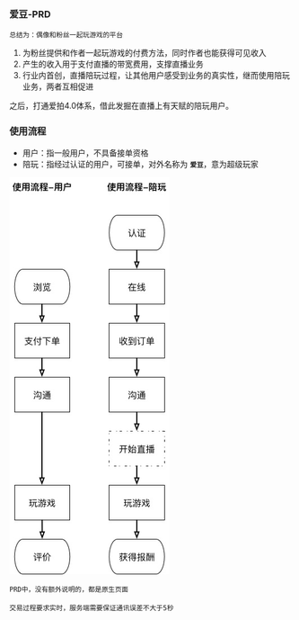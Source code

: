 ### 爱豆-PRD

	总结为：偶像和粉丝一起玩游戏的平台

1. 为粉丝提供和作者一起玩游戏的付费方法，同时作者也能获得可见收入
2. 产生的收入用于支付直播的带宽费用，支撑直播业务
3. 行业内首创，直播陪玩过程，让其他用户感受到业务的真实性，继而使用陪玩业务，两者互相促进  

之后，打通爱拍4.0体系，借此发掘在直播上有天赋的陪玩用户。

### 使用流程
* 用户：指一般用户，不具备接单资格
* 陪玩：指经过认证的用户，可接单，对外名称为 **`爱豆`**，意为超级玩家

![](app/img/用户使用流程.jpg)

	PRD中，没有额外说明的，都是原生页面
	
	交易过程要求实时，服务端需要保证通讯误差不大于5秒
